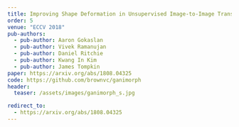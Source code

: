 ```yaml
---
title: Improving Shape Deformation in Unsupervised Image-to-Image Translation
order: 5
venue: "ECCV 2018"
pub-authors:
  - pub-author: Aaron Gokaslan
  - pub-author: Vivek Ramanujan
  - pub-author: Daniel Ritchie
  - pub-author: Kwang In Kim
  - pub-author: James Tompkin
paper: https://arxiv.org/abs/1808.04325
code: https://github.com/brownvc/ganimorph
header:
  teaser: /assets/images/ganimorph_s.jpg

redirect_to:
  - https://arxiv.org/abs/1808.04325
---
```

